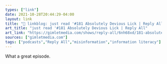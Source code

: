 ```yaml
---
types: ["link"]
date: 2021-10-28T20:44:29-04:00
layout: link
title: "🔗 linkblog: just read '#181 Absolutely Devious Lick | Reply All'"
art_title: "just read '#181 Absolutely Devious Lick | Reply All"
art_link: "https://gimletmedia.com/shows/reply-all/6nh68xd/181-absolutely-devious-lick"
sources: ["gimletmedia.com"]
tags: ["podcasts","Reply All","misinformation","information literacy"]
---
```

What a great episode.
